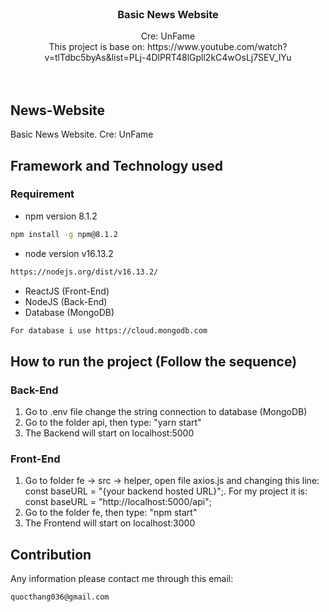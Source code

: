 <!-- PROJECT LOGO -->
<br />
<!-- <div align="center">
  <a href="https://github.com/othneildrew/Best-README-Template">
    <img src="https://firebasestorage.googleapis.com/v0/b/hoaiphong-4cfd9.appspot.com/o/logo.jpg?alt=media&token=848e1981-5300-4bfc-807a-53b0b1ecc706" alt="Logo" width="80" height="80">
  </a> -->

<h3 align="center">Basic News Website</h3>
  <p align="center">
     Cre: UnFame 
     <br/>
     This project is base on: https://www.youtube.com/watch?v=tlTdbc5byAs&list=PLj-4DlPRT48lGpll2kC4wOsLj7SEV_lYu
    <br />
<!--     <a href=""><strong>Explore the docs »</strong></a> -->
    <br />
    <br />
  </p>
</div>


## News-Website
Basic News Website. Cre: UnFame

## Framework and Technology used
### Requirement
- npm version 8.1.2
```sh
npm install -g npm@8.1.2
```
- node version v16.13.2 
```sh
https://nodejs.org/dist/v16.13.2/
```
- ReactJS (Front-End)
- NodeJS (Back-End)
- Database (MongoDB) 
```sh
For database i use https://cloud.mongodb.com
```

## How to run the project (Follow the sequence)
### Back-End
1. Go to .env file change the string connection to database (MongoDB)
2. Go to the folder api, then type: "yarn start"
3. The Backend will start on localhost:5000

### Front-End 
1. Go to folder fe -> src -> helper, open file axios.js and changing this line: const baseURL = "{your backend hosted URL}";. For my project it is: const baseURL = "http://localhost:5000/api";
2. Go to the folder fe, then type: "npm start"
3. The Frontend will start on localhost:3000

## Contribution
Any information please contact me through this email: 
```sh
quocthang036@gmail.com
```

